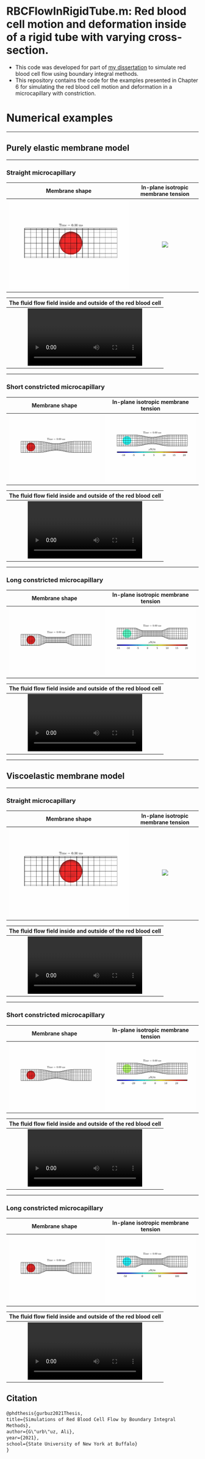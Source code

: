 # RBCFlowInRigidTube.m: Red blood cell motion and deformation inside of a rigid tube with varying cross-section.

- This code was developed for part of [my dissertation](https://www.researchgate.net/publication/355033649_Simulations_of_Red_Blood_Cell_Flow_by_Boundary_Integral_Methods) to simulate red blood cell flow using boundary integral methods.
- This repository contains the code for the examples presented in Chapter 6 for simulating the red blood cell motion and deformation in a microcapillary with constriction.

# Numerical examples

---

## Purely elastic membrane model

---

### Straight microcapillary

| Membrane shape | In-plane isotropic membrane tension |
| :-: | :-: |
|<img src="https://github.com/aligurbu/RBCFlowInRigidTube.m/blob/main/Results/ElasRBC_Short_Pr4_2_Time0_75s/MembraneShapeInVesselElasRBC_Short_Pr4_2_Time0_75s_xy.gif">|<img src="https://github.com/aligurbu/RBCFlowInRigidTube.m/blob/main/Results/ElasRBC_Short_Pr4_2_Time0_75s/isotropicTensionInVesselElasRBC_Short_Pr4_2_Time0_75s_xy.gif">|

|The fluid flow field inside and outside of the red blood cell|
| :-: |
|<video src="https://user-images.githubusercontent.com/13091572/218377243-10ea4ad7-82cd-4203-876b-6302f3812e9a.mp4" >|

---

### Short constricted microcapillary

| Membrane shape | In-plane isotropic membrane tension |
| :-: | :-: |
|<img src="https://github.com/aligurbu/RBCFlowInRigidTube.m/blob/main/Results/ElasRBC_RefCons_6mic_Pr8/MembraneShapeInVesselElasRBC_RefCons_6mic_Pr8_xy.gif">|<img src="https://github.com/aligurbu/RBCFlowInRigidTube.m/blob/main/Results/ElasRBC_RefCons_6mic_Pr8/isotropicTensionInVesselElasRBC_RefCons_6mic_Pr8_xy.gif">|

|The fluid flow field inside and outside of the red blood cell|
| :-: |
|<video src="https://user-images.githubusercontent.com/13091572/218379075-14bd8298-8632-4c65-a492-965457df0a0f.mp4">|
    
---
    
### Long constricted microcapillary

| Membrane shape | In-plane isotropic membrane tension |
| :-: | :-: |
|<img src="https://github.com/aligurbu/RBCFlowInRigidTube.m/blob/main/Results/ElasRBC_LongConVes_Pr8/MembraneShapeInVesselElasRBC_LongConVes_Pr8_xy.gif">|<img src="https://github.com/aligurbu/RBCFlowInRigidTube.m/blob/main/Results/ElasRBC_LongConVes_Pr8/isotropicTensionInVesselElasRBC_LongConVes_Pr8_xy.gif">|

|The fluid flow field inside and outside of the red blood cell|
| :-: |
|<video src="https://user-images.githubusercontent.com/13091572/218379238-23292720-f9b3-4854-b0cd-a9d047539c39.mp4">|
    
---

## Viscoelastic membrane model

---

### Straight microcapillary

| Membrane shape | In-plane isotropic membrane tension |
| :-: | :-: |
|<img src="https://github.com/aligurbu/RBCFlowInRigidTube.m/blob/main/Results/MemVisRBC_Short_muMem10_Pr4_2_Time0_75/MembraneShapeInVesselMemVisRBC_Short_muMem10_Pr4_2_Time0_75_xy.gif">|<img src="https://github.com/aligurbu/RBCFlowInRigidTube.m/blob/main/Results/MemVisRBC_Short_muMem10_Pr4_2_Time0_75/isotropicTensionInVesselMemVisRBC_Short_muMem10_Pr4_2_Time0_75_xy.gif">|

|The fluid flow field inside and outside of the red blood cell|
| :-: |
|<video src="https://user-images.githubusercontent.com/13091572/218379555-eaed5d43-3067-4a0f-9d6d-cfbd884f0145.mp4" >|


---

### Short constricted microcapillary

| Membrane shape | In-plane isotropic membrane tension |
| :-: | :-: |
|<img src="https://github.com/aligurbu/RBCFlowInRigidTube.m/blob/main/Results/MemVisRBC_RefCons_6mic_muMem_3_18_Pr8/MembraneShapeInVesselMemVisRBC_RefCons_6mic_muMem_3_18_Pr8_xy.gif">|<img src="https://github.com/aligurbu/RBCFlowInRigidTube.m/blob/main/Results/MemVisRBC_RefCons_6mic_muMem_3_18_Pr8/isotropicTensionInVesselMemVisRBC_RefCons_6mic_muMem_3_18_Pr8_xy.gif">|

|The fluid flow field inside and outside of the red blood cell|
| :-: |
|<video src="https://user-images.githubusercontent.com/13091572/218379713-2c17156b-61bc-4317-a42c-09d556f66d14.mp4">|

---
    
### Long constricted microcapillary

| Membrane shape | In-plane isotropic membrane tension |
| :-: | :-: |
|<img src="https://github.com/aligurbu/RBCFlowInRigidTube.m/blob/main/Results/MemVisRBC_LongConVes_muMem_3_18_Pr40/MembraneShapeInVesselMemVisRBC_LongConVes_muMem_3_18_Pr40_xy.gif">|<img src="https://github.com/aligurbu/RBCFlowInRigidTube.m/blob/main/Results/MemVisRBC_LongConVes_muMem_3_18_Pr40/isotropicTensionInVesselMemVisRBC_LongConVes_muMem_3_18_Pr40_xy.gif">|

|The fluid flow field inside and outside of the red blood cell|
| :-: |
|<video src="https://user-images.githubusercontent.com/13091572/218379792-a80371ab-4aa1-4120-ad56-ab478b6d1b41.mp4">|

## Citation

    @phdthesis{gurbuz2021Thesis,
    title={Simulations of Red Blood Cell Flow by Boundary Integral Methods},
    author={G\"urb\"uz, Ali},
    year={2021},
    school={State University of New York at Buffalo}
    }

